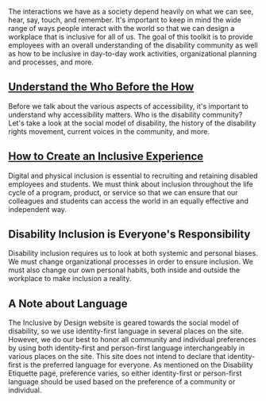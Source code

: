 The interactions we have as a society depend heavily on what we can see, hear, say, touch, and remember. It's important to keep in mind the wide range of ways people interact with the world so that we can design a workplace that is inclusive for all of us. The goal of this toolkit is to provide employees with an overall understanding of the disability community as well as how to be inclusive in day-to-day work activities, organizational planning and processes, and more.

## [Understand the Who Before the How](https://kristinaengland.github.io/inclusive-by-design/who)

Before we talk about the various aspects of accessibility, it's important to understand why accessibility matters. Who is the disability community? Let's take a look at the social model of disability, the history of the disability rights movement, current voices in the community, and more.

## [How to Create an Inclusive Experience](https://kristinaengland.github.io/inclusive-by-design/how)

Digital and physical inclusion is essential to recruiting and retaining disabled employees and students. We must think about inclusion throughout the life cycle of a program, product, or service so that we can ensure that our colleagues and students can access the world in an equally effective and independent way.

## Disability Inclusion is Everyone's Responsibility 

Disability inclusion requires us to look at both systemic and personal biases. We must change organizational processes in order to ensure inclusion. We must also change our own personal habits, both inside and outside the workplace to make inclusion a reality.

## A Note about Language

The Inclusive by Design website is geared towards the social model of disability, so we use identity-first language in several places on the site. However, we do our best to honor all community and individual preferences by using both identity-first and person-first language interchangeably in various places on the site. This site does not intend to declare that identity-first is the preferred language for everyone. As mentioned on the Disability Etiquette page, preference varies, so either identity-first or person-first language should be used based on the preference of a community or individual.

